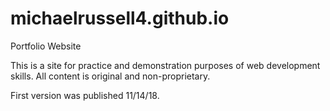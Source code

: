 # michaelrussell4.github.io
Portfolio Website

This is a site for practice and demonstration purposes of web development skills. All content is original and non-proprietary.

First version was published 11/14/18. 
